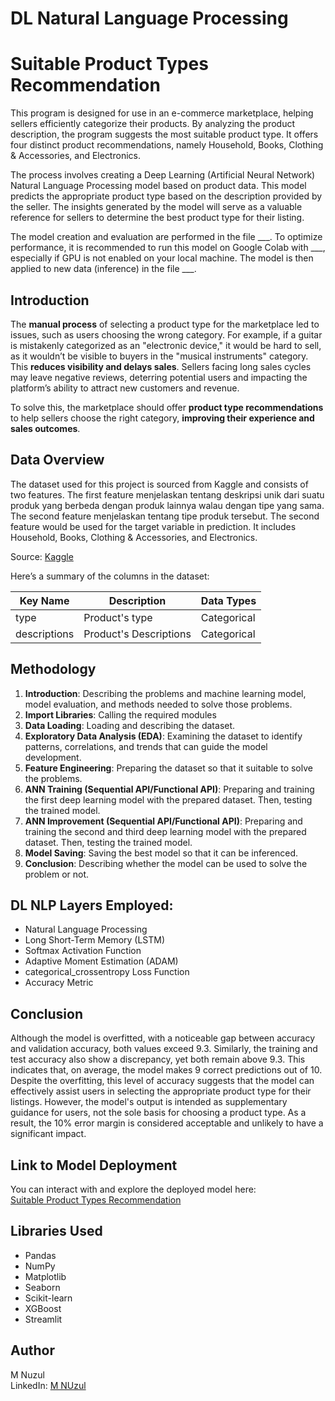 # **DL Natural Language Processing**
# **Suitable Product Types Recommendation**

This program is designed for use in an e-commerce marketplace, helping sellers efficiently categorize their products. By analyzing the product description, the program suggests the most suitable product type. It offers four distinct product recommendations, namely Household, Books, Clothing & Accessories, and Electronics.

The process involves creating a Deep Learning (Artificial Neural Network) Natural Language Processing model based on product data. This model predicts the appropriate product type based on the description provided by the seller. The insights generated by the model will serve as a valuable reference for sellers to determine the best product type for their listing.

The model creation and evaluation are performed in the file ___. To optimize performance, it is recommended to run this model on Google Colab with ___, especially if GPU is not enabled on your local machine. The model is then applied to new data (inference) in the file ___.


## **Introduction**

The **manual process** of selecting a product type for the marketplace led to issues, such as users choosing the wrong category. For example, if a guitar is mistakenly categorized as an "electronic device," it would be hard to sell, as it wouldn’t be visible to buyers in the "musical instruments" category. This **reduces visibility and delays sales**. Sellers facing long sales cycles may leave negative reviews, deterring potential users and impacting the platform’s ability to attract new customers and revenue.

To solve this, the marketplace should offer **product type recommendations** to help sellers choose the right category, **improving their experience and sales outcomes**.


## **Data Overview**

The dataset used for this project is sourced from Kaggle and consists of two features. The first feature menjelaskan tentang deskripsi unik dari suatu produk yang berbeda dengan produk lainnya walau dengan tipe yang sama. The second feature menjelaskan tentang tipe produk tersebut. The second feature would be used for the target variable in prediction. It includes Household, Books, Clothing & Accessories, and Electronics.

Source: [Kaggle](https://www.kaggle.com/datasets/saurabhshahane/ecommerce-text-classification?select=ecommerceDataset.csv)

Here’s a summary of the columns in the dataset:

|   Key Name   |      Description       |  Data Types |
|--------------|------------------------|-------------|
| type         | Product's type         | Categorical |
| descriptions | Product's Descriptions | Categorical |


## **Methodology**

1.	**Introduction**: Describing the problems and machine learning model, model evaluation, and methods needed to solve those problems.
2.	**Import Libraries**: Calling the required modules
3.	**Data Loading**: Loading and describing the dataset.
4.	**Exploratory Data Analysis (EDA)**: Examining the dataset to identify patterns, correlations, and trends that can guide the model development.
5.	**Feature Engineering**: Preparing the dataset so that it suitable to solve the problems.
6.	**ANN Training (Sequential API/Functional API)**: Preparing and training the first deep learning model with the prepared dataset. Then, testing the trained model.
7.	**ANN Improvement (Sequential API/Functional API)**: Preparing and training the second and third deep learning model with the prepared dataset. Then, testing the trained model.
8.	**Model Saving**: Saving the best model so that it can be inferenced.
9.	**Conclusion**: Describing whether the model can be used to solve the problem or not.



## **DL NLP Layers Employed:**

- Natural Language Processing
- Long Short-Term Memory (LSTM)
- Softmax Activation Function
- Adaptive Moment Estimation (ADAM)
- categorical_crossentropy Loss Function
- Accuracy Metric


## **Conclusion**

Although the model is overfitted, with a noticeable gap between accuracy and validation accuracy, both values exceed 9.3. Similarly, the training and test accuracy also show a discrepancy, yet both remain above 9.3. This indicates that, on average, the model makes 9 correct predictions out of 10. Despite the overfitting, this level of accuracy suggests that the model can effectively assist users in selecting the appropriate product type for their listings. However, the model's output is intended as supplementary guidance for users, not the sole basis for choosing a product type. As a result, the 10% error margin is considered acceptable and unlikely to have a significant impact.


## **Link to Model Deployment**

You can interact with and explore the deployed model here:  
[Suitable Product Types Recommendation](https://huggingface.co/spaces/mnuzulbandung/aaaa)

## **Libraries Used**

- Pandas
- NumPy
- Matplotlib
- Seaborn
- Scikit-learn
- XGBoost
- Streamlit

## **Author**

M Nuzul  
LinkedIn: [M NUzul](https://www.linkedin.com/in/m-nuzul/)
